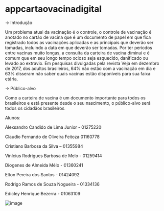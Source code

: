 # appcartaovacinadigital

->	Introdução

Um problema atual da vacinação é o controle, o controle de vacinação é anotado no cartão de vacina que é um documento de papel em que fica registrado todos as vacinações aplicadas e as principais que deverão ser tomadas, incluindo a data em que deverão ser tomadas. Por ter períodos entre vacinas muito longas, a consulta da carteira de vacina diminui e é comum que em seu longo tempo ocioso seja esquecido, danificado ou levado ao extravio. Em pesquisas divulgadas pela revista Veja em dezembro de 2017, dos adultos brasileiros, 64% não estão com a vacinação em dia e 63% disseram não saber quais vacinas estão disponíveis para sua faixa etária.

-> Público-alvo

Como a carteira de vacina é um documento importante para todos os brasileiros e está presente desde o seu nascimento, o público-alvo será todos os cidadãos brasileiros.


Alunos:

Alexsandro Candido de Lima Junior - 01275220​

Claudio Fernando de Oliveira Feitoza 01160778​

Cristiano Barbosa da Silva – 01355984​

Vinícius Rodrigues Barbosa de Melo - 01259414​

Diogenes de Almeida Mélo - 01360241​

Elton Pereira dos Santos - 01424092​

Rodrigo Ramos de Souza Nogueira - 01334136​

Edicley Henrique Bezerra - 01063109​


![image](https://user-images.githubusercontent.com/38014471/120398936-7c2b3980-c311-11eb-83ba-4b55283fb2c7.png)
